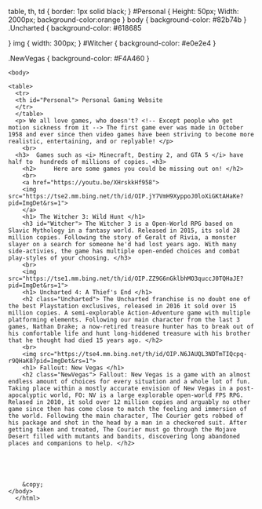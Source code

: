 table, th, td {
  border: 1px solid black;
}
#Personal {
  Height: 50px;
  Width: 2000px;
    background-color:orange
}
body {
  background-color: #82b74b
}
.Uncharted {
  background-color: #618685
    
}
img {
  width: 300px;
}
#Witcher {
  background-color: #e0e2e4
}

.NewVegas {
  background-color: #F4A460
}

<!DOCTYPE html>
<html>
  
  <head>
    <title> Personal Website PA </title>
    
    <body>
    
    <table>
      <tr>
      <th id="Personal"> Personal Gaming Website
      </tr>
      </table>
      <p> We all love games, who doesn't? <!-- Except people who get motion sickness from it --> The first game ever was made in October 1958 and ever since then video games have been striving to become more realistic, entertaining, and or replyable! </p>
        <br>
      <h3>  Games such as <i> Minecraft, Destiny 2, and GTA 5 </i> have half to  hundreds of millions of copies. <h3>
        <h2>     Here are some games you could be missing out on! </h2>
        <br>
        <a href="https://youtu.be/XHrskkHf958"> 
        <img src="https://tse2.mm.bing.net/th/id/OIP.jY7VmH9XyppoJ0loXiGKtAHaKe?pid=ImgDet&rs=1">
        </a>
        <h1> The Witcher 3: Wild Hunt </h1>
        <h3 id="Witcher"> The Witcher 3 is a Open-World RPG based on Slavic Mythology in a fantasy world. Released in 2015, its sold 28 million copies. Following the story of Geralt of Rivia, a monster slayer on a search for someone he'd had lost years ago. With many side-activies, the game has multiple open-ended choices and combat play-styles of your choosing. </h3>
        <br>
        <img src="https://tse1.mm.bing.net/th/id/OIP.ZZ9G6nGklbhMO3quccJ0TQHaJE?pid=ImgDet&rs=1">
        <h1> Uncharted 4: A Thief's End </h1>
        <h2 class="Uncharted"> The Uncharted franchise is no doubt one of the best Playstation exclusives, released in 2016 it sold over 15 million copies. A semi-explorable Action-Adventure game with multiple platforming elements. Following our main character from the last 3 games, Nathan Drake; a now-retired treasure hunter has to break out of his comfortable life and hunt long-hiddened treasure with his brother that he thought had died 15 years ago. </h2>
        <br>
        <img src="https://tse4.mm.bing.net/th/id/OIP.N6JAUQL3NDTmTIQcpq-r9QHaK8?pid=ImgDet&rs=1">
        <h1> Fallout: New Vegas </h1>
        <h2 class="NewVegas"> Fallout: New Vegas is a game with an almost endless amount of choices for every situation and a whole lot of fun. Taking place within a mostly accurate envision of New Vegas in a post-apocalyptic world, FO: NV is a large explorable open-world FPS RPG. Relased in 2010, it sold over 12 million copies and arguably no other game since then has come close to match the feeling and immersion of the world. Following the main character, The Courier gets robbed of his package and shot in the head by a man in a checkered suit. After getting taken and treated, The Courier must go through the Mojave Desert filled with mutants and bandits, discovering long abandoned places and companions to help. </h2>
        
        
        
        
        
        &copy;
    </body>
      </html>
